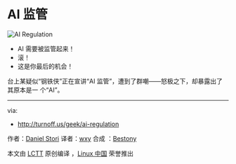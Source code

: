 # AI 监管

![AI Regulation](./ai-regulation.png)

- AI 需要被监管起来！
- 滚！
- 这是你最后的机会！

台上某疑似“钢铁侠”正在宣讲“AI 监管”，遭到了群嘲——怒极之下，却暴露出了其原本是一
个“AI”。

---

via:

- http://turnoff.us/geek/ai-regulation

作者：[Daniel Stori][a] 译者：[wxy](https://github.com/wxy) 合成
：[Bestony](https://github.com/Bestony)

本文由 [LCTT](https://github.com/LCTT/TranslateProject) 原创编译
，[Linux 中国](https://linux.cn/) 荣誉推出

[a]: http://turnoff.us/about/
